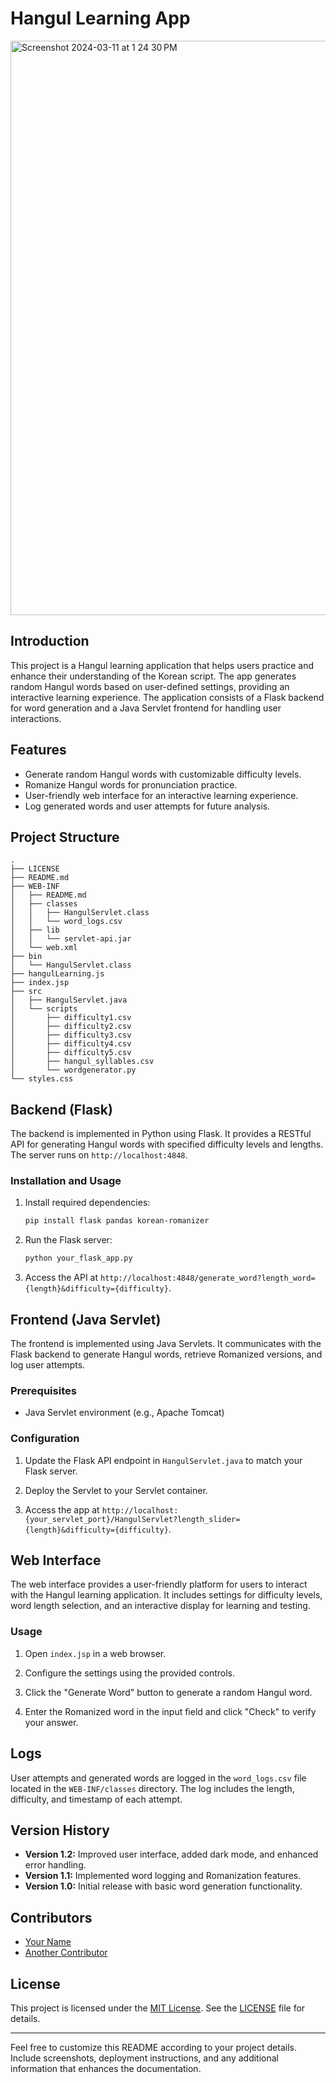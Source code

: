 # Hangul Learning App

<img width="919" alt="Screenshot 2024-03-11 at 1 24 30 PM" src="https://github.com/TheOwlSenpai/hangultrainer/assets/45239129/726decdd-8352-413b-874e-0a68fa028190">

## Introduction

This project is a Hangul learning application that helps users practice and enhance their understanding of the Korean script. The app generates random Hangul words based on user-defined settings, providing an interactive learning experience. The application consists of a Flask backend for word generation and a Java Servlet frontend for handling user interactions.

## Features

- Generate random Hangul words with customizable difficulty levels.
- Romanize Hangul words for pronunciation practice.
- User-friendly web interface for an interactive learning experience.
- Log generated words and user attempts for future analysis.

## Project Structure

```plaintext
.
├── LICENSE
├── README.md
├── WEB-INF
│   ├── README.md
│   ├── classes
│   │   ├── HangulServlet.class
│   │   └── word_logs.csv
│   ├── lib
│   │   └── servlet-api.jar
│   └── web.xml
├── bin
│   └── HangulServlet.class
├── hangulLearning.js
├── index.jsp
├── src
│   ├── HangulServlet.java
│   └── scripts
│       ├── difficulty1.csv
│       ├── difficulty2.csv
│       ├── difficulty3.csv
│       ├── difficulty4.csv
│       ├── difficulty5.csv
│       ├── hangul_syllables.csv
│       └── wordgenerator.py
└── styles.css
```

## Backend (Flask)

The backend is implemented in Python using Flask. It provides a RESTful API for generating Hangul words with specified difficulty levels and lengths. The server runs on `http://localhost:4848`.

### Installation and Usage

1. Install required dependencies:
   ```bash
   pip install flask pandas korean-romanizer
   ```

2. Run the Flask server:
   ```bash
   python your_flask_app.py
   ```

3. Access the API at `http://localhost:4848/generate_word?length_word={length}&difficulty={difficulty}`.

## Frontend (Java Servlet)

The frontend is implemented using Java Servlets. It communicates with the Flask backend to generate Hangul words, retrieve Romanized versions, and log user attempts.

### Prerequisites

- Java Servlet environment (e.g., Apache Tomcat)

### Configuration

1. Update the Flask API endpoint in `HangulServlet.java` to match your Flask server.

2. Deploy the Servlet to your Servlet container.

3. Access the app at `http://localhost:{your_servlet_port}/HangulServlet?length_slider={length}&difficulty={difficulty}`.

## Web Interface

The web interface provides a user-friendly platform for users to interact with the Hangul learning application. It includes settings for difficulty levels, word length selection, and an interactive display for learning and testing.

### Usage

1. Open `index.jsp` in a web browser.

2. Configure the settings using the provided controls.

3. Click the "Generate Word" button to generate a random Hangul word.

4. Enter the Romanized word in the input field and click "Check" to verify your answer.

## Logs

User attempts and generated words are logged in the `word_logs.csv` file located in the `WEB-INF/classes` directory. The log includes the length, difficulty, and timestamp of each attempt.

## Version History

- **Version 1.2:** Improved user interface, added dark mode, and enhanced error handling.
- **Version 1.1:** Implemented word logging and Romanization features.
- **Version 1.0:** Initial release with basic word generation functionality.

## Contributors

- [Your Name](link_to_your_github_profile)
- [Another Contributor](link_to_another_github_profile)

## License

This project is licensed under the [MIT License](LICENSE). See the [LICENSE](LICENSE) file for details.

---

Feel free to customize this README according to your project details. Include screenshots, deployment instructions, and any additional information that enhances the documentation.
